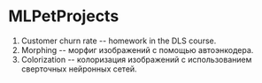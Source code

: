 # MLPetProjects

1. Customer churn rate -- homework in the DLS course.
2. Morphing -- морфиг изображений с помощью автоэнкодера.
3. Colorization -- колоризация изображений с использованием сверточных нейронных сетей.
